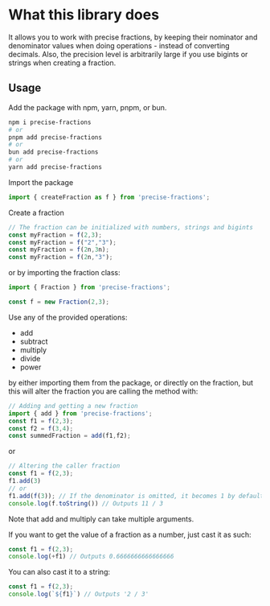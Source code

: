 # What this library does
It allows you to work with precise fractions, by keeping their nominator and denominator values when doing operations - instead of converting decimals. Also, the precision level is arbitrarily large if you use bigints or strings when creating a fraction.

## Usage

Add the package with npm, yarn, pnpm, or bun.
```bash
npm i precise-fractions
# or
pnpm add precise-fractions
# or
bun add precise-fractions
# or
yarn add precise-fractions
```

Import the package
```ts
import { createFraction as f } from 'precise-fractions';
```

Create a fraction
```ts
// The fraction can be initialized with numbers, strings and bigints
const myFraction = f(2,3);
const myFraction = f("2","3");
const myFraction = f(2n,3n);
const myFraction = f(2n,"3");
```

or by importing the fraction class:

```ts
import { Fraction } from 'precise-fractions';

const f = new Fraction(2,3);
```

Use any of the provided operations:
- add
- subtract
- multiply
- divide
- power

by either importing them from the package, or directly on the fraction, but this will alter the fraction you are calling the method with:

```ts
// Adding and getting a new fraction
import { add } from 'precise-fractions';
const f1 = f(2,3);
const f2 = f(3,4);
const summedFraction = add(f1,f2);
```

or
```ts
// Altering the caller fraction
const f1 = f(2,3);
f1.add(3)
// or
f1.add(f(3)); // If the denominator is omitted, it becomes 1 by default.
console.log(f.toString()) // Outputs 11 / 3
```

Note that add and multiply can take multiple arguments.

If you want to get the value of a fraction as a number, just cast it as such:

```ts
const f1 = f(2,3);
console.log(+f1) // Outputs 0.6666666666666666
```

You can also cast it to a string:

```ts
const f1 = f(2,3);
console.log(`${f1}`) // Outputs '2 / 3'
```

